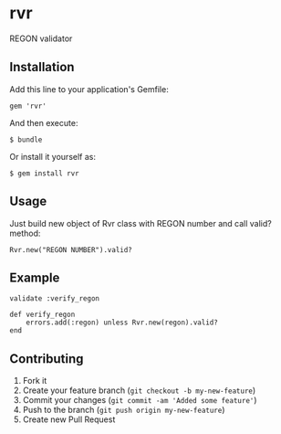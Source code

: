 # rvr

REGON validator

## Installation

Add this line to your application's Gemfile:

    gem 'rvr'

And then execute:

    $ bundle

Or install it yourself as:

    $ gem install rvr

## Usage

Just build new object of Rvr class with REGON number and call valid? method:

	Rvr.new("REGON NUMBER").valid?

## Example

	validate :verify_regon

	def verify_regon
	 	errors.add(:regon) unless Rvr.new(regon).valid?
	end

## Contributing

1. Fork it
2. Create your feature branch (`git checkout -b my-new-feature`)
3. Commit your changes (`git commit -am 'Added some feature'`)
4. Push to the branch (`git push origin my-new-feature`)
5. Create new Pull Request
